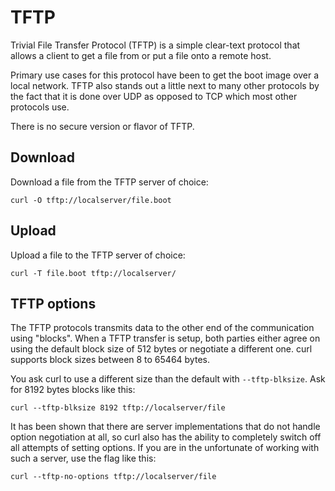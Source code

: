 # TFTP

Trivial File Transfer Protocol (TFTP) is a simple clear-text protocol that
allows a client to get a file from or put a file onto a remote host.

Primary use cases for this protocol have been to get the boot image over a
local network. TFTP also stands out a little next to many other protocols by
the fact that it is done over UDP as opposed to TCP which most other protocols
use.

There is no secure version or flavor of TFTP.

## Download

Download a file from the TFTP server of choice:

    curl -O tftp://localserver/file.boot

## Upload

Upload a file to the TFTP server of choice:

    curl -T file.boot tftp://localserver/

## TFTP options

The TFTP protocols transmits data to the other end of the communication using
"blocks". When a TFTP transfer is setup, both parties either agree on using
the default block size of 512 bytes or negotiate a different one. curl
supports block sizes between 8 to 65464 bytes.

You ask curl to use a different size than the default with
`--tftp-blksize`. Ask for 8192 bytes blocks like this:

    curl --tftp-blksize 8192 tftp://localserver/file

It has been shown that there are server implementations that do not handle option
negotiation at all, so curl also has the ability to completely switch off all
attempts of setting options. If you are in the unfortunate of working with
such a server, use the flag like this:

    curl --tftp-no-options tftp://localserver/file
